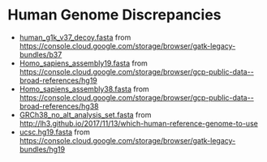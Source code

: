 # Human Genome Discrepancies

- [human_g1k_v37_decoy.fasta](data/human_g1k_v37_decoy.tsv) from <https://console.cloud.google.com/storage/browser/gatk-legacy-bundles/b37>
- [Homo_sapiens_assembly19.fasta](data/Homo_sapiens_assembly19.tsv) from <https://console.cloud.google.com/storage/browser/gcp-public-data--broad-references/hg19>
- [Homo_sapiens_assembly38.fasta](data/Homo_sapiens_assembly38.tsv) from <https://console.cloud.google.com/storage/browser/gcp-public-data--broad-references/hg38>
- [GRCh38_no_alt_analysis_set.fasta](data/GRCh38_no_alt_analysis_set.tsv) from <http://lh3.github.io/2017/11/13/which-human-reference-genome-to-use>
- [ucsc.hg19.fasta](data/ucsc.hg19.tsv) from <https://console.cloud.google.com/storage/browser/gatk-legacy-bundles/hg19>